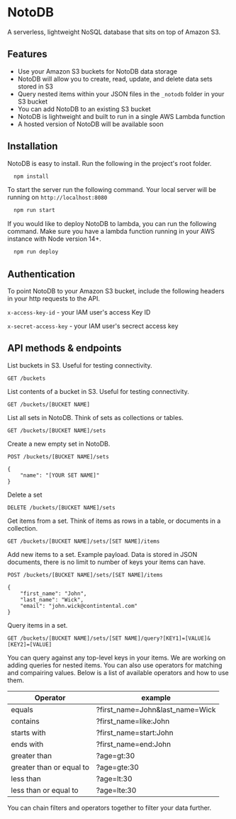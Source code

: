 
# NotoDB

A serverless, lightweight NoSQL database that sits on top of Amazon S3. 



## Features

- Use your Amazon S3 buckets for NotoDB data storage
- NotoDB will allow you to create, read, update, and delete data sets stored in S3
- Query nested items within your JSON files in the `_notodb` folder in your S3 bucket
- You can add NotoDB to an existing S3 bucket
- NotoDB is lightweight and built to run in a single AWS Lambda function
- A hosted version of NotoDB will be available soon


## Installation

NotoDB is easy to install. Run the following in the project's root folder.

```bash
  npm install
```

To start the server run the following command. Your local server will be running on `http://localhost:8080`

```bash
  npm run start
```
    
If you would like to deploy NotoDB to lambda, you can run the following command. Make sure you have a lambda function running in your AWS instance with Node version 14+.

```bash
  npm run deploy
```


## Authentication

To point NotoDB to your Amazon S3 bucket, include the following headers in your http requests to the API.

`x-access-key-id` - your IAM user's access Key ID

`x-secret-access-key` - your IAM user's secrect access key


## API methods & endpoints

List buckets in S3. Useful for testing connectivity.

```
GET /buckets
```

List contents of a bucket in S3. Useful for testing connectivity.

```
GET /buckets/[BUCKET NAME]
```

List all sets in NotoDB. Think of sets as collections or tables.

```
GET /buckets/[BUCKET NAME]/sets
```

Create a new empty set in NotoDB.

```
POST /buckets/[BUCKET NAME]/sets

{
    "name": "[YOUR SET NAME]"
}
```

Delete a set

```
DELETE /buckets/[BUCKET NAME]/sets
```

Get items from a set. Think of items as rows in a table, or documents in a collection.

```
GET /buckets/[BUCKET NAME]/sets/[SET NAME]/items
```

Add new items to a set. Example payload. Data is stored in JSON documents, there is no limit to number of keys your items can have.

```
POST /buckets/[BUCKET NAME]/sets/[SET NAME]/items

{
    "first_name": "John",
    "last_name": "Wick",
    "email": "john.wick@contintental.com"
}
```

Query items in a set.

```
GET /buckets/[BUCKET NAME]/sets/[SET NAME]/query?[KEY1]=[VALUE]&[KEY2]=[VALUE]

```
You can query against any top-level keys in your items. We are working on adding queries for nested items. You can also use operators for matching and compairing values. Below is a list of available operators and how to use them.

Operator | example
--- | ---
equals | ?first_name=John&last_name=Wick 
contains | ?first_name=like:John 
starts with | ?first_name=start:John 
ends with | ?first_name=end:John 
greater than | ?age=gt:30 
greater than or equal to | ?age=gte:30 
less than | ?age=lt:30 
less than or equal to | ?age=lte:30 

You can chain filters and operators together to filter your data further.
